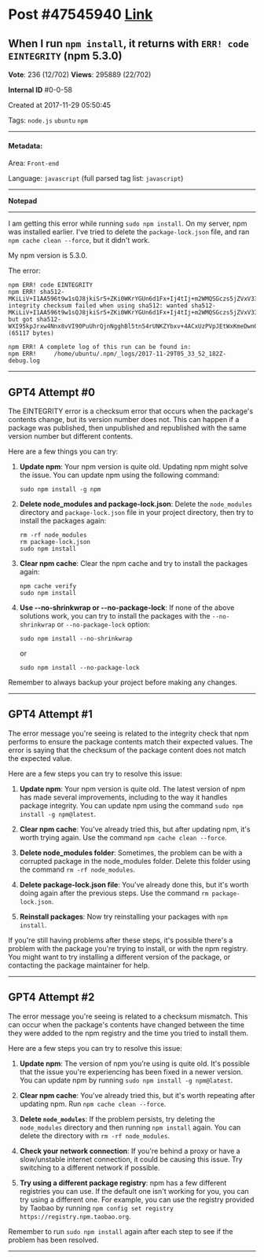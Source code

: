 
# Post \#47545940 [Link](https://stackoverflow.com/questions/47545940/)

## When I run `npm install`, it returns with `ERR! code EINTEGRITY` (npm 5.3.0)

**Vote**: 236 (12/702) **Views**: 295889 (22/702) 

**Internal ID** \#0-0-58

Created at 2017-11-29 05:50:45

Tags: `node.js` `ubuntu` `npm`

----------

#### Metadata:

Area: `Front-end`

Language: `javascript` (full parsed tag list: `javascript`)

----------

**Notepad**


----------

I am getting this error while running `sudo npm install`. On my server, npm was installed earlier. I've tried to delete the `package-lock.json` file, and ran `npm cache clean --force`, but it didn't work. 

My npm version is 5.3.0.

The error:

```
npm ERR! code EINTEGRITY
npm ERR! sha512-MKiLiV+I1AA596t9w1sQJ8jkiSr5+ZKi0WKrYGUn6d1Fx+Ij4tIj+m2WMQSGczs5jZVxV339chE8iwk6F64wjA== integrity checksum failed when using sha512: wanted sha512-MKiLiV+I1AA596t9w1sQJ8jkiSr5+ZKi0WKrYGUn6d1Fx+Ij4tIj+m2WMQSGczs5jZVxV339chE8iwk6F64wjA== but got sha512-WXI95kpJrxw4Nnx8vVI90PuUhrQjnNgghBl5tn54rUNKZYbxv+4ACxUzPVpJEtWxKmeDwnQrzjc0C2bYmRJVKg==. (65117 bytes)

npm ERR! A complete log of this run can be found in:
npm ERR!     /home/ubuntu/.npm/_logs/2017-11-29T05_33_52_182Z-debug.log
```



----------
        
## GPT4 Attempt \#0

The EINTEGRITY error is a checksum error that occurs when the package's contents change, but its version number does not. This can happen if a package was published, then unpublished and republished with the same version number but different contents.

Here are a few things you can try:

1. **Update npm**: Your npm version is quite old. Updating npm might solve the issue. You can update npm using the following command:

    ```
    sudo npm install -g npm
    ```

2. **Delete node_modules and package-lock.json**: Delete the `node_modules` directory and `package-lock.json` file in your project directory, then try to install the packages again:

    ```
    rm -rf node_modules
    rm package-lock.json
    sudo npm install
    ```

3. **Clear npm cache**: Clear the npm cache and try to install the packages again:

    ```
    npm cache verify
    sudo npm install
    ```

4. **Use --no-shrinkwrap or --no-package-lock**: If none of the above solutions work, you can try to install the packages with the `--no-shrinkwrap` or `--no-package-lock` option:

    ```
    sudo npm install --no-shrinkwrap
    ```

    or

    ```
    sudo npm install --no-package-lock
    ```

Remember to always backup your project before making any changes.

--------

## GPT4 Attempt \#1

The error message you're seeing is related to the integrity check that npm performs to ensure the package contents match their expected values. The error is saying that the checksum of the package content does not match the expected value.

Here are a few steps you can try to resolve this issue:

1. **Update npm**: Your npm version is quite old. The latest version of npm has made several improvements, including to the way it handles package integrity. You can update npm using the command `sudo npm install -g npm@latest`.

2. **Clear npm cache**: You've already tried this, but after updating npm, it's worth trying again. Use the command `npm cache clean --force`.

3. **Delete node_modules folder**: Sometimes, the problem can be with a corrupted package in the node_modules folder. Delete this folder using the command `rm -rf node_modules`.

4. **Delete package-lock.json file**: You've already done this, but it's worth doing again after the previous steps. Use the command `rm package-lock.json`.

5. **Reinstall packages**: Now try reinstalling your packages with `npm install`.

If you're still having problems after these steps, it's possible there's a problem with the package you're trying to install, or with the npm registry. You might want to try installing a different version of the package, or contacting the package maintainer for help.

--------

## GPT4 Attempt \#2

The error message you're seeing is related to a checksum mismatch. This can occur when the package's contents have changed between the time they were added to the npm registry and the time you tried to install them.

Here are a few steps you can try to resolve this issue:

1. **Update npm**: The version of npm you're using is quite old. It's possible that the issue you're experiencing has been fixed in a newer version. You can update npm by running `sudo npm install -g npm@latest`.

2. **Clear npm cache**: You've already tried this, but it's worth repeating after updating npm. Run `npm cache clean --force`.

3. **Delete `node_modules`**: If the problem persists, try deleting the `node_modules` directory and then running `npm install` again. You can delete the directory with `rm -rf node_modules`.

4. **Check your network connection**: If you're behind a proxy or have a slow/unstable internet connection, it could be causing this issue. Try switching to a different network if possible.

5. **Try using a different package registry**: npm has a few different registries you can use. If the default one isn't working for you, you can try using a different one. For example, you can use the registry provided by Taobao by running `npm config set registry https://registry.npm.taobao.org`.

Remember to run `sudo npm install` again after each step to see if the problem has been resolved.

--------
